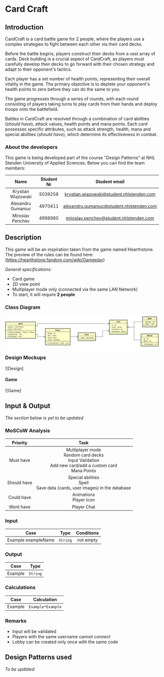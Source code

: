 # Card Craft

## Introduction

CardCraft is a card battle game for 2 people, where the players use a complex strategies to fight between each other via
their card decks.

Before the battle begins, players construct their decks from a vast array of cards. Deck building is a crucial aspect of CardCraft, as players must carefully develop their decks to go forward with their chosen strategy and adapt to their opponent's tactics.

Each player has a set number of health points, representing their overall vitality in the game.
The primary objective is to deplete your opponent's health points to zero before they can do the same to you.

The game progresses through a series of rounds, with each round consisting of players taking turns to play cards from their hands and deploy troops onto the battlefield.

Battles in CardCraft are resolved through a combination of card abilities (*should have*), attack values, health points and mana points.
Each card possesses specific attributes, such as attack strength, health, mana and special abilities (*should have*), which determine its effectiveness in combat.

### About the developers

This game is being developed part of the course "Design Patterns" at NHL Stenden University of Applied Sciences.
Below you can find the team members:

|        Name        | Student Nr |               Student email               |
|:------------------:|:----------:|:-----------------------------------------:|
| Krystian Wiazowski |  5039258   | krystian.wiazowski@student.nhlstenden.com |
| Alexandru Gumaniuc |  4970411   | alexandru.gumaniuc@student.nhlstenden.com |
|  Miroslav Penchev  |  4998960   |  miroslav.penchev@student.nhlstenden.com  |

## Description

This game will be an inspiration taken from the game named Hearthstone. The preview of the rules can be found
here: (https://hearthstone.fandom.com/wiki/Gameplay)

*General specifications:*

* Card game
* 2D view point
* Multiplayer mode only (connected via the same LAN Network)
* To start, it will require  **2 people**

### Class Diagram

![ClassDiagram](ClassDiagram.png)

### Design Mockups

![Design]

#### Game

![Game]

## Input & Output

*The section below is yet to be updated*

### MoSCoW Analysis

|  Priority   |                                                      Task                                                      |
|:-----------:|:--------------------------------------------------------------------------------------------------------------:|
|  Must have  | Multiplayer mode<br/>Random card decks<br/>Input Validation<br/>Add new card/add a custom card<br/>Mana Points |
| Should have |              Special abilities<br/>Spell<br/>Save data (cards, user images) in the database<br/>               |
| Could have  |                                        Animations<br/>Player Icon<br/>                                         |
|  Wont have  |                                                Player Chat<br/>                                                |


### Input

|        Case         |   Type   | Conditions |
|:-------------------:|:--------:|:----------:|
| Example exampleName | `String` | not empty  |

### Output

|  Case   |   Type   |
|:-------:|:--------:|
| Example | `String` |

### Calculations

|  Case   |    Calculation    |
|:-------:|:-----------------:|
| Example | `Example*Example` |

### Remarks

* Input will be validated
* Players with the same username cannot connect
* Lobby can be created only once with the same code

## Design Patterns used

*To be updated*




